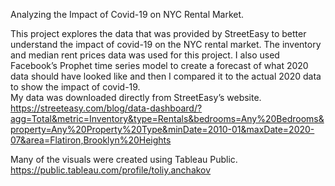 Analyzing the Impact of Covid-19 on NYC Rental Market.

This project explores the data that was provided by StreetEasy to better understand the impact of covid-19 on the NYC rental market. The inventory and median rent prices data was used for this project. I also used Facebook’s Prophet time series model to create a forecast of what 2020 data should have looked like and then I compared it to the actual 2020 data to show the impact of covid-19.   
My data was downloaded directly from StreetEasy’s website. https://streeteasy.com/blog/data-dashboard/?agg=Total&metric=Inventory&type=Rentals&bedrooms=Any%20Bedrooms&property=Any%20Property%20Type&minDate=2010-01&maxDate=2020-07&area=Flatiron,Brooklyn%20Heights

Many of the visuals were created using Tableau Public. https://public.tableau.com/profile/toliy.anchakov

